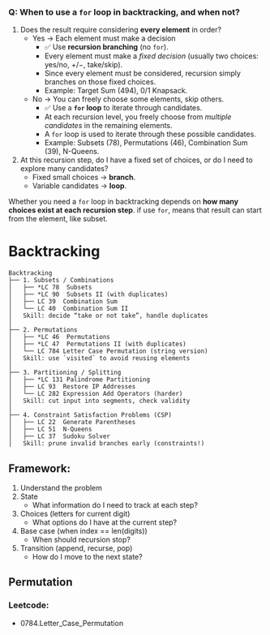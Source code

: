 ### Q: When to use a `for` loop in backtracking, and when not?
1. Does the result require considering **every element** in order?
	- Yes → Each element must make a decision
	    - ✅ Use **recursion branching** (no `for`).
	    - Every element must make a *fixed decision* (usually two choices: yes/no, +/−, take/skip).
	    - Since every element must be considered, recursion simply branches on those fixed choices.
	    - Example: Target Sum (494), 0/1 Knapsack.
	- No → You can freely choose some elements, skip others.
	    - ✅ Use a **`for` loop** to iterate through candidates.
	    - At each recursion level, you freely choose from *multiple candidates* in the remaining elements.
	    - A `for` loop is used to iterate through these possible candidates.
	    - Example: Subsets (78), Permutations (46), Combination Sum (39), N-Queens.
2. At this recursion step, do I have a fixed set of choices, or do I need to explore many candidates?
	- Fixed small choices → **branch**.
	- Variable candidates → **loop**.

Whether you need a `for` loop in backtracking depends on **how many choices exist at each recursion step**.
if use `for`, means that result can start from the element, like subset.
# Backtracking
```
Backtracking
├── 1. Subsets / Combinations
│   ├── *LC 78  Subsets
│   ├── *LC 90  Subsets II (with duplicates)
│   ├── LC 39  Combination Sum
│   └── LC 40  Combination Sum II
│   Skill: decide “take or not take”, handle duplicates
│
├── 2. Permutations
│   ├── *LC 46  Permutations
│   ├── *LC 47  Permutations II (with duplicates)
│   └── LC 784 Letter Case Permutation (string version)
│   Skill: use `visited` to avoid reusing elements
│
├── 3. Partitioning / Splitting
│   ├── *LC 131 Palindrome Partitioning
│   ├── LC 93  Restore IP Addresses
│   └── LC 282 Expression Add Operators (harder)
│   Skill: cut input into segments, check validity
│
├── 4. Constraint Satisfaction Problems (CSP)
│   ├── LC 22  Generate Parentheses
│   ├── LC 51  N-Queens
│   ├── LC 37  Sudoku Solver
│   Skill: prune invalid branches early (constraints!)
```

## Framework:
1. Understand the problem
2. State
    - What information do I need to track at each step?
3. Choices (letters for current digit)
    - What options do I have at the current step?
4. Base case (when index == len(digits))
    - When should recursion stop?
5. Transition (append, recurse, pop)
    - How do I move to the next state?

## Permutation
### Leetcode:
- 0784.Letter_Case_Permutation